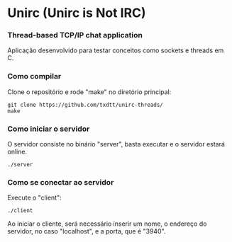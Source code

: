# Unirc (Unirc is Not IRC)
### Thread-based TCP/IP chat application
Aplicação desenvolvido para testar conceitos como sockets e threads em C. 

### Como compilar
Clone o repositório e rode "make" no diretório principal:
```
git clone https://github.com/txdtt/unirc-threads/
make
```

### Como iniciar o servidor
O servidor consiste no binário "server", basta executar e o servidor
estará online.
```
./server
```
### Como se conectar ao servidor 
Execute o "client":
```
./client
```
Ao iniciar o cliente, será necessário inserir um nome, o endereço do servidor, 
no caso "localhost", e a porta, que é "3940".
